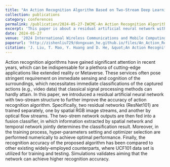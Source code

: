 ```yaml
---
title: "An Action Recognition Algorithm Based on Two-Stream Deep Learning for Metaverse Applications"
collection: publications
category: conferences
permalink: /publication/2024-05-27-IWCMC-An Action Recognition Algorithm Based on Two-Stream Deep Learning for Metaverse Applications-number-9
excerpt: 'This paper is about a residual artificial neural network with two-stream structure to further improve the accuracy of action recognition algorithm.'
date: 2024-05-27
venue: '2024 International Wireless Communications and Mobile Computing (IWCMC)'
paperurl: 'http://zishenliu729/dongxuan_he.github.io/files/An_Action_Recognition_Algorithm_Based_on_Two-Stream_Deep_Learning_for_Metaverse_Applications.pdf'
citation: 'J. Liu, T. Mao, Y. Huang and D. He, &quot;An Action Recognition Algorithm Based on Two-Stream Deep Learning for Metaverse Applications,&quot; in <i>Proc. 2024 International Wireless Communications and Mobile Computing (IWCMC)</i>, Ayia Napa, Cyprus, 2024, pp. 639-642.'
---
```


Action recognition algorithms have gained significant attention in recent years, which can be indispensable for a plethora of cutting-edge applications like extended reality or Metaverse. These services often pose stringent requirement on immediate sensing and cognition of the surroundings, which necessitates immediate classifications of the captured actions (e.g., video data) that classical signal processing methods can hardly attain. In this paper, we introduced a residual artificial neural network with two-stream structure to further improve the accuracy of action recognition algorithm. Specifically, two residual networks (ResNet101) are trained separately, one by spatial RGB image streams, and another by optical flow streams. The two-strem network outputs are then fed into a fusion classifier, in which information extracted by spatial network and temporal network jointly determines the classification result. Moreover, in the training process, hyper-parameters setting and optimizer selection are performed numerically to achieve optimal performance. Finally, the recognition accuracy of the proposed algorithm has been compared to other existing widely-employed counterparts, where UCF101 data set is utilized for training and testing. Simulations validates aiming that the network can achieve higher recognition accuracy.